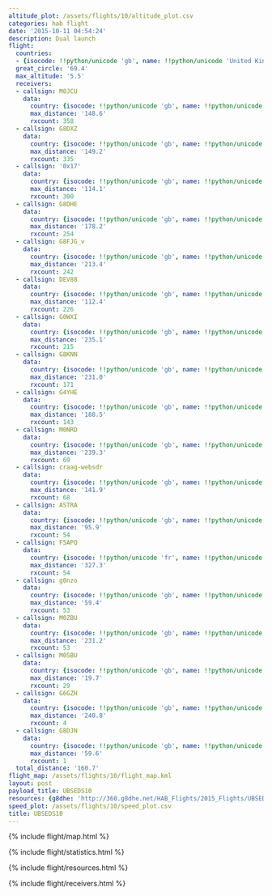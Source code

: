 ```yaml
---
altitude_plot: /assets/flights/10/altitude_plot.csv
categories: hab flight
date: '2015-10-11 04:54:24'
description: Dual launch
flight:
  countries:
  - {isocode: !!python/unicode 'gb', name: !!python/unicode 'United Kingdom'}
  great_circle: '69.4'
  max_altitude: '5.5'
  receivers:
  - callsign: M0JCU
    data:
      country: {isocode: !!python/unicode 'gb', name: !!python/unicode 'United Kingdom'}
      max_distance: '148.6'
      rxcount: 358
  - callsign: G8DXZ
    data:
      country: {isocode: !!python/unicode 'gb', name: !!python/unicode 'United Kingdom'}
      max_distance: '149.2'
      rxcount: 335
  - callsign: '0x17'
    data:
      country: {isocode: !!python/unicode 'gb', name: !!python/unicode 'United Kingdom'}
      max_distance: '114.1'
      rxcount: 300
  - callsign: G8DHE
    data:
      country: {isocode: !!python/unicode 'gb', name: !!python/unicode 'United Kingdom'}
      max_distance: '178.2'
      rxcount: 254
  - callsign: G8FJG_v
    data:
      country: {isocode: !!python/unicode 'gb', name: !!python/unicode 'United Kingdom'}
      max_distance: '213.4'
      rxcount: 242
  - callsign: DEV88
    data:
      country: {isocode: !!python/unicode 'gb', name: !!python/unicode 'United Kingdom'}
      max_distance: '112.4'
      rxcount: 226
  - callsign: G0WXI
    data:
      country: {isocode: !!python/unicode 'gb', name: !!python/unicode 'United Kingdom'}
      max_distance: '235.1'
      rxcount: 215
  - callsign: G8KNN
    data:
      country: {isocode: !!python/unicode 'gb', name: !!python/unicode 'United Kingdom'}
      max_distance: '231.0'
      rxcount: 171
  - callsign: G4YHE
    data:
      country: {isocode: !!python/unicode 'gb', name: !!python/unicode 'United Kingdom'}
      max_distance: '188.5'
      rxcount: 143
  - callsign: M0NRD
    data:
      country: {isocode: !!python/unicode 'gb', name: !!python/unicode 'United Kingdom'}
      max_distance: '239.3'
      rxcount: 69
  - callsign: craag-websdr
    data:
      country: {isocode: !!python/unicode 'gb', name: !!python/unicode 'United Kingdom'}
      max_distance: '141.9'
      rxcount: 68
  - callsign: ASTRA
    data:
      country: {isocode: !!python/unicode 'gb', name: !!python/unicode 'United Kingdom'}
      max_distance: '95.9'
      rxcount: 54
  - callsign: F5APQ
    data:
      country: {isocode: !!python/unicode 'fr', name: !!python/unicode 'France'}
      max_distance: '327.3'
      rxcount: 54
  - callsign: g0nzo
    data:
      country: {isocode: !!python/unicode 'gb', name: !!python/unicode 'United Kingdom'}
      max_distance: '59.4'
      rxcount: 53
  - callsign: M0ZBU
    data:
      country: {isocode: !!python/unicode 'gb', name: !!python/unicode 'United Kingdom'}
      max_distance: '231.2'
      rxcount: 53
  - callsign: M0SBU
    data:
      country: {isocode: !!python/unicode 'gb', name: !!python/unicode 'United Kingdom'}
      max_distance: '19.7'
      rxcount: 29
  - callsign: G6GZH
    data:
      country: {isocode: !!python/unicode 'gb', name: !!python/unicode 'United Kingdom'}
      max_distance: '240.8'
      rxcount: 4
  - callsign: G8DJN
    data:
      country: {isocode: !!python/unicode 'gb', name: !!python/unicode 'United Kingdom'}
      max_distance: '59.6'
      rxcount: 1
  total_distance: '160.7'
flight_map: /assets/flights/10/flight_map.kml
layout: post
payload_title: UBSEDS10
resources: {g8dhe: 'http://360.g8dhe.net/HAB_Flights/2015_Flights/UBSEDS10-11_20151011/index.php?ind=3'}
speed_plot: /assets/flights/10/speed_plot.csv
title: UBSEDS10
---
```


<!--more-->

{% include flight/map.html %}

{% include flight/statistics.html %}

{% include flight/resources.html %}

{% include flight/receivers.html %}
